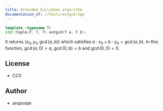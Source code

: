 ```yaml
---
title: Extended Euclidean algorithm
documentation_of: //tools/extgcd.hpp
---
```


```cpp
template <typename T>
std::tuple<T, T, T> extgcd(T a, T b);
```

It returns $(x_0, y_0, \gcd(a, b))$ which satisfies $a \cdot x_0 + b \cdot y_0 = \gcd(a, b)$.
In this function, $\gcd(a, 0) = a$, $\gcd(0, b) = b$ and $\gcd(0, 0) = 0$.

## License
- CC0

## Author
- anqooqie
